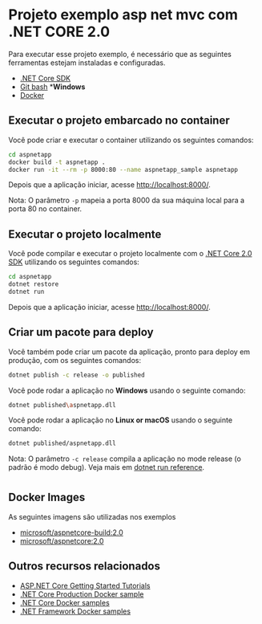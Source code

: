 # Projeto exemplo asp net mvc com .NET CORE 2.0  

Para executar esse projeto exemplo, é necessário que as seguintes ferramentas estejam instaladas e configuradas.

- [.NET Core SDK](https://www.microsoft.com/net/download/core)
- [Git bash](https://git-scm.com/downloads) ***Windows**
- [Docker](https://www.docker.com/)

## Executar o projeto embarcado no container

Você pode criar e executar o container utilizando os seguintes comandos:

```bash
cd aspnetapp
docker build -t aspnetapp .
docker run -it --rm -p 8000:80 --name aspnetapp_sample aspnetapp
```

Depois que a aplicação iniciar, acesse [http://localhost:8000/](http://localhost:8000/).

Nota: O parâmetro `-p` mapeia a porta 8000 da sua máquina local para a porta 80 no container.

## Executar o projeto localmente

Você pode compilar e executar o projeto localmente com o [.NET Core 2.0 SDK](https://www.microsoft.com/net/download/core) utilizando os seguintes comandos: 

```bash
cd aspnetapp
dotnet restore
dotnet run
```

Depois que a aplicação iniciar, acesse [http://localhost:8000/](http://localhost:8000/).

## Criar um pacote para deploy

Você também pode criar um pacote da aplicação, pronto para deploy em produção, com os seguintes comandos:

```bash
dotnet publish -c release -o published
```

Você pode rodar a aplicação no **Windows** usando o seguinte comando:

```bash
dotnet published\aspnetapp.dll
```

Você pode rodar a aplicação no **Linux or macOS** usando o seguinte comando:

```bash
dotnet published/aspnetapp.dll
```

Nota: O parâmetro `-c release` compila a aplicação no mode release (o padrão é modo debug). Veja mais em [dotnet run reference](https://docs.microsoft.com/dotnet/core/tools/dotnet-run).

#

## Docker Images

As seguintes imagens são utilizadas nos exemplos

* [microsoft/aspnetcore-build:2.0](https://hub.docker.com/r/microsoft/aspnetcore-build)
* [microsoft/aspnetcore:2.0](https://hub.docker.com/r/microsoft/aspnetcore/)

## Outros recursos relacionados

* [ASP.NET Core Getting Started Tutorials](https://www.asp.net/get-started)
* [.NET Core Production Docker sample](../dotnetapp-prod/README.md)
* [.NET Core Docker samples](../README.md)
* [.NET Framework Docker samples](https://github.com/Microsoft/dotnet-framework-docker-samples)
